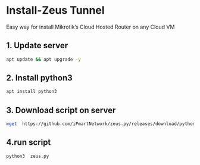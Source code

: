 # Install-Zeus Tunnel
Easy way for install Mikrotik’s Cloud Hosted Router on any Cloud VM

## 1. Update server

```bash
apt update && apt upgrade -y

```

## 2. Install python3

```bash
apt install python3
```

## 3. Download script on server

```bash
wget  https://github.com/iPmartNetwork/zeus.py/releases/download/python-tunnel/zeus.py
```

## 4.run script

```bash
python3  zeus.py
```

